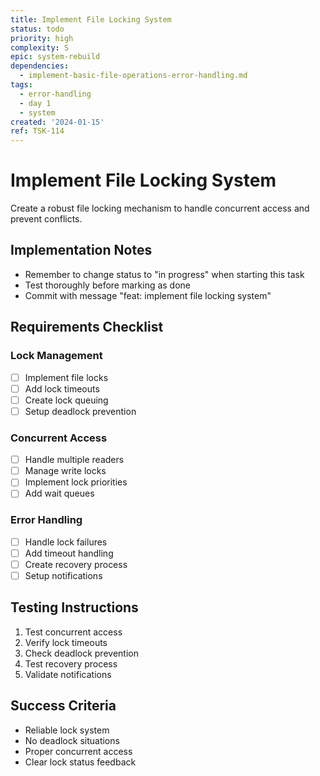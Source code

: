 ```yaml
---
title: Implement File Locking System
status: todo
priority: high
complexity: S
epic: system-rebuild
dependencies:
  - implement-basic-file-operations-error-handling.md
tags:
  - error-handling
  - day 1
  - system
created: '2024-01-15'
ref: TSK-114
---
```


# Implement File Locking System

Create a robust file locking mechanism to handle concurrent access and prevent conflicts.

## Implementation Notes
- Remember to change status to "in progress" when starting this task
- Test thoroughly before marking as done
- Commit with message "feat: implement file locking system"

## Requirements Checklist

### Lock Management
- [ ] Implement file locks
- [ ] Add lock timeouts
- [ ] Create lock queuing
- [ ] Setup deadlock prevention

### Concurrent Access
- [ ] Handle multiple readers
- [ ] Manage write locks
- [ ] Implement lock priorities
- [ ] Add wait queues

### Error Handling
- [ ] Handle lock failures
- [ ] Add timeout handling
- [ ] Create recovery process
- [ ] Setup notifications

## Testing Instructions
1. Test concurrent access
2. Verify lock timeouts
3. Check deadlock prevention
4. Test recovery process
5. Validate notifications

## Success Criteria
- Reliable lock system
- No deadlock situations
- Proper concurrent access
- Clear lock status feedback 
